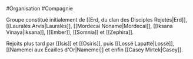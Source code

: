 #Organisation 
#Compagnie

Groupe constitué initialement de [[Erd, du clan des Disciples Rejetés|Erd]], [[Lauralès Arvis|Lauralès]], [[Mordecai Noname|Mordecai]], [[Iksana Vinaya|Iksana]], [[Ember]], [[Somnia]] et [[Zephira]].

Rejoits plus tard par [[Isis]] et [[Osiris]], puis [[Lossë Lapattë|Lossë]], [[Namemei aux Écailles d'Or|Namemei]] et enfin [[Casey Mirtek|Casey]].